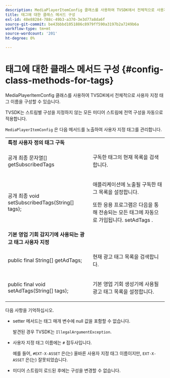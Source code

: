 ```yaml
---
description: MediaPlayerItemConfig 클래스를 사용하여 TVSDK에서 전체적으로 사용자 지정 태그 이름을 구성할 수 있습니다.
title: 태그에 대한 클래스 메서드 구성
exl-id: 48e88284-788c-49b3-a370-3e3d77a8da6f
source-git-commit: be43bbbd1051886c8979ff590a3197b2a7249b6a
workflow-type: tm+mt
source-wordcount: '201'
ht-degree: 0%

---
```


# 태그에 대한 클래스 메서드 구성 {#config-class-methods-for-tags}

MediaPlayerItemConfig 클래스를 사용하여 TVSDK에서 전체적으로 사용자 지정 태그 이름을 구성할 수 있습니다.

TVSDK는 스트림별 구성을 지정하지 않는 모든 미디어 스트림에 전역 구성을 자동으로 적용합니다.

`MediaPlayerItemConfig` 은 다음 메서드를 노출하여 사용자 지정 태그를 관리합니다.

<table id="table_B37A6C75270D47BC99258F2884AD6905"> 
 <tbody> 
  <tr> 
   <td colname="col1"> <b>특정 사용자 정의 태그 구독</b> </td> 
   <td colname="col2"> </td> 
  </tr> 
  <tr> 
   <td colname="col1"> <span class="codeph"> 공개 최종 문자열[] getSubscribedTags </span> </td> 
   <td colname="col2"> <p>구독한 태그의 현재 목록을 검색합니다. </p> </td> 
  </tr> 
  <tr> 
   <td colname="col1"> <span class="codeph"> 공개 최종 void setSubscribedTags(String[] tags); </span> </td> 
   <td colname="col2"> <p>애플리케이션에 노출될 구독한 태그 목록을 설정합니다. </p> <p>또한 응용 프로그램은 다음을 통해 전송되는 모든 태그에 자동으로 가입됩니다. <span class="codeph"> setAdTags </span>. </p> </td> 
  </tr> 
  <tr> 
   <td colname="col1"> <b>기본 영업 기회 감지기에 사용되는 광고 태그 사용자 지정</b> </td> 
   <td colname="col2"> </td> 
  </tr> 
  <tr> 
   <td colname="col1"> <span class="codeph"> public final String[] getAdTags; </span> </td> 
   <td colname="col2"> <p>현재 광고 태그 목록을 검색합니다. </p> </td> 
  </tr> 
  <tr> 
   <td colname="col1"> <span class="codeph"> public final void setAdTags(String[] tags); </span> </td> 
   <td colname="col2"> <p>기본 영업 기회 생성기에 사용될 광고 태그 목록을 설정합니다. </p> </td> 
  </tr> 
 </tbody> 
</table>

다음 사항을 기억하십시오.

* setter 메서드는 태그 매개 변수에 null 값을 포함할 수 없습니다.

   발견된 경우 TVSDK는 `IllegalArgumentException`.
* 사용자 지정 태그 이름에는 `#` 접두사입니다.

   예를 들어, `#EXT-X-ASSET` 은(는) 올바른 사용자 지정 태그 이름이지만, `EXT-X-ASSET` 은(는) 잘못되었습니다.

* 미디어 스트림이 로드된 후에는 구성을 변경할 수 없습니다.
